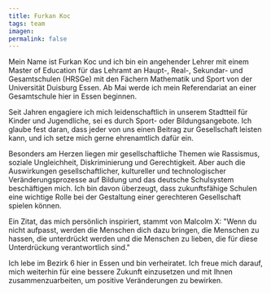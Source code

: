 ```yaml
---
title: Furkan Koc
tags: team
imagen:
permalink: false
---
```


Mein Name ist Furkan Koc und ich bin ein angehender Lehrer mit einem Master of Education für das Lehramt an Haupt-, Real-, Sekundar- und Gesamtschulen (HRSGe) mit den Fächern Mathematik und Sport von der Universität Duisburg Essen. Ab Mai werde ich mein Referendariat an einer Gesamtschule hier in Essen beginnen.

Seit Jahren engagiere ich mich leidenschaftlich in unserem Stadtteil für Kinder und Jugendliche, sei es durch Sport- oder Bildungsangebote. Ich glaube fest daran, dass jeder von uns einen Beitrag zur Gesellschaft leisten kann, und ich setze mich gerne ehrenamtlich dafür ein.

Besonders am Herzen liegen mir gesellschaftliche Themen wie Rassismus, soziale Ungleichheit, Diskriminierung und Gerechtigkeit. Aber auch die Auswirkungen gesellschaftlicher, kultureller und technologischer Veränderungsprozesse auf Bildung und das deutsche Schulsystem beschäftigen mich. Ich bin davon überzeugt, dass zukunftsfähige Schulen eine wichtige Rolle bei der Gestaltung einer gerechteren Gesellschaft spielen können.

Ein Zitat, das mich persönlich inspiriert, stammt von Malcolm X: "Wenn du nicht aufpasst, werden die Menschen dich dazu bringen, die Menschen zu hassen, die unterdrückt werden und die Menschen zu lieben, die für diese Unterdrückung verantwortlich sind."

Ich lebe im Bezirk 6 hier in Essen und bin verheiratet. Ich freue mich darauf, mich weiterhin für eine bessere Zukunft einzusetzen und mit Ihnen zusammenzuarbeiten, um positive Veränderungen zu bewirken.
